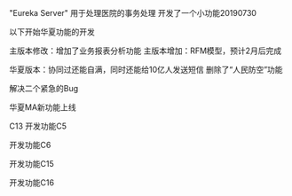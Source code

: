 "Eureka Server" 
用于处理医院的事务处理
开发了一个小功能20190730

以下开始华夏功能的开发


主版本修改：增加了业务报表分析功能
主版本增加：RFM模型，预计2月后完成

华夏版本：协同过还能自满，同时还能给10亿人发送短信
删除了“人民防空”功能

解决二个紧急的Bug


华夏MA新功能上线

C13
开发功能C5

开发功能C6

开发功能C15


开发功能C16

